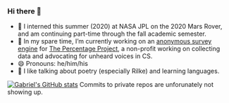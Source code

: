 ### Hi there 👋

<!--
**gfting/gfting** is a ✨ _special_ ✨ repository because its `README.md` (this file) appears on your GitHub profile.

Here are some ideas to get you started:
-->

- 🔭  I interned this summer (2020) at NASA JPL on the 2020 Mars Rover, and am continuing part-time through the fall academic semester.
- 🌱  In my spare time, I’m currently working on an [anonymous survey engine](https://github.com/The-Percentage-Project/survey-engine) for [The Percentage Project](https://percentageproject.com/#/), a non-profit working on collecting data and advocating for unheard voices in CS.
- 😄  Pronouns: he/him/his
- 💬  I like talking about poetry (especially Rilke) and learning languages.
<!--
- 🌱 I’m currently learning ...
- 👯 I’m looking to collaborate on ...
- 🤔 I’m looking for help with ...
- 💬 Ask me about ...
- 📫 How to reach me: ...
- ⚡ Fun fact: ...
-->
[![Gabriel's GitHub stats](https://github-readme-stats.vercel.app/api?username=gfting&theme=dracula&show_icons=true)](https://github.com/anuraghazra/github-readme-stats)
Commits to private repos are unforunately not showing up.
